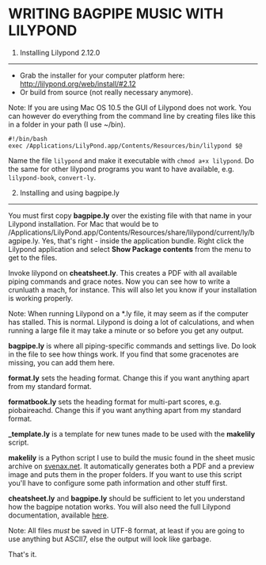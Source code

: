 WRITING BAGPIPE MUSIC WITH LILYPOND
===================================


1. Installing Lilypond 2.12.0
-----------------------------

* Grab the installer for your computer platform here:
  http://lilypond.org/web/install/#2.12
* Or build from source (not really necessary anymore).

Note: If you are using Mac OS 10.5 the GUI of Lilypond does not work. You can
however do everything from the command line by creating files like this in
a folder in your path (I use ~/bin).

    #!/bin/bash
    exec /Applications/LilyPond.app/Contents/Resources/bin/lilypond $@

Name the file `lilypond` and make it executable with `chmod a+x lilypond`.
Do the same for other lilypond programs you want to have available, e.g.
`lilypond-book`, `convert-ly`.

2. Installing and using bagpipe.ly
----------------------------------

You must first copy **bagpipe.ly** over the existing file with that name in
your Lilypond installation. For Mac that would be to
/Applications/LilyPond.app/Contents/Resources/share/lilypond/current/ly/bagpipe.ly.
Yes, that's right - inside the application bundle. Right click the Lilypond
application and select **Show Package contents** from the menu to get to the
files.

Invoke lilypond on **cheatsheet.ly**. This creates a PDF with all available
piping commands and grace notes. Now you can see how to write a crunluath a
mach, for instance. This will also let you know if your installation is
working properly.

Note: When running Lilypond on a *.ly file, it may seem as if the computer has
stalled. This is normal. Lilypond is doing a lot of calculations, and when
running a large file it may take a minute or so before you get any output.

**bagpipe.ly** is where all piping-specific commands and settings live. Do
look in the file to see how things work. If you find that some gracenotes are
missing, you can add them here.

**format.ly** sets the heading format. Change this if you want anything apart
from my standard format.

**formatbook.ly** sets the heading format for multi-part scores, e.g.
piobaireachd. Change this if you want anything apart from my standard format.

**_template.ly** is a template for new tunes made to be used with the
**makelily** script.

**makelily** is a Python script I use to build the music found in the sheet
music archive on [svenax.net](http://svenax.net/). It automatically generates
both a PDF and a preview image and puts them in the proper folders. If you
want to use this script you'll have to configure some path information and
other stuff first.

**cheatsheet.ly** and **bagpipe.ly** should be sufficient to let you
understand how the bagpipe notation works. You will also need the full
Lilypond documentation, available
[here](http://lilypond.org/doc/v2.12/Documentation/).

Note: All files *must* be saved in UTF-8 format, at least if you are going to
use anything but ASCII7, else the output will look like garbage.


That's it.
